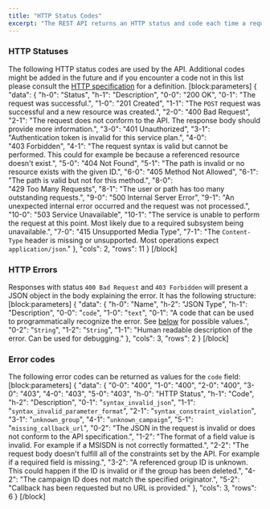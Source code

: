 ```yaml
---
title: "HTTP Status Codes"
excerpt: "The REST API returns an HTTP status and code each time a request is made."
---
```

### HTTP Statuses

The following HTTP status codes are used by the API. Additional codes might be added in the future and if you encounter a code not in this list please consult the [HTTP specification](http://www.w3.org/Protocols/rfc2616/rfc2616-sec10.html#sec10/) for a definition.
[block:parameters]
{
  "data": {
    "h-0": "Status",
    "h-1": "Description",
    "0-0": "200&nbsp;OK",
    "0-1": "The request was successful.",
    "1-0": "201&nbsp;Created",
    "1-1": "The `POST` request was successful and a new resource was created.",
    "2-0": "400&nbsp;Bad&nbsp;Request",
    "2-1": "The request does not conform to the API. The response body should provide more information.",
    "3-0": "401&nbsp;Unauthorized",
    "3-1": "Authentication token is invalid for this service plan.",
    "4-0": "403&nbsp;Forbidden",
    "4-1": "The request syntax is valid but cannot be performed. This could for example be because a referenced resource doesn't exist.",
    "5-0": "404&nbsp;Not&nbsp;Found",
    "5-1": "The path is invalid or no resource exists with the given ID.",
    "6-0": "405&nbsp;Method&nbsp;Not&nbsp;Allowed",
    "6-1": "The path is valid but not for this method.",
    "8-0": "429&nbsp;Too&nbsp;Many&nbsp;Requests",
    "8-1": "The user or path has too many outstanding requests.",
    "9-0": "500&nbsp;Internal&nbsp;Server&nbsp;Error",
    "9-1": "An unexpected internal error occurred and the request was not processed.",
    "10-0": "503&nbsp;Service&nbsp;Unavailable",
    "10-1": "The service is unable to perform the request at this point. Most likely due to a required subsystem being unavailable.",
    "7-0": "415&nbsp;Unsupported&nbsp;Media&nbsp;Type",
    "7-1": "The `Content-Type` header is missing or unsupported. Most operations expect `application/json`."
  },
  "cols": 2,
  "rows": 11
}
[/block]
### HTTP Errors

Responses with status `400 Bad Request` and `403 Forbidden` will present a JSON object in the body explaining the error. It has the following structure:
[block:parameters]
{
  "data": {
    "h-0": "Name",
    "h-2": "JSON Type",
    "h-1": "Description",
    "0-0": "`code`",
    "1-0": "`text`",
    "0-1": "A code that can be used to programmatically recognize the error. See [below](#section-error-codes) for possible values.",
    "0-2": "`String`",
    "1-2": "`String`",
    "1-1": "Human readable description of the error. Can be used for debugging."
  },
  "cols": 3,
  "rows": 2
}
[/block]
### Error codes

The following error codes can be returned as values for the `code` field:
[block:parameters]
{
  "data": {
    "0-0": "400",
    "1-0": "400",
    "2-0": "400",
    "3-0": "403",
    "4-0": "403",
    "5-0": "403",
    "h-0": "HTTP Status",
    "h-1": "Code",
    "h-2": "Description",
    "0-1": "`syntax_invalid_json`",
    "1-1": "`syntax_invalid_parameter_format`",
    "2-1": "`syntax_constraint_violation`",
    "3-1": "`unknown_group`",
    "4-1": "`unknown_campaign`",
    "5-1": "`missing_callback_url`",
    "0-2": "The JSON in the request is invalid or does not conform to the API specification.",
    "1-2": "The format of a field value is invalid. For example if a MSISDN is not correctly formatted.",
    "2-2": "The request body doesn't fulfill all of the constraints set by the API. For example if a required field is missing.",
    "3-2": "A referenced group ID is unknown. This could happen if the ID is invalid or if the group has been deleted.",
    "4-2": "The campaign ID does not match the specified originator.",
    "5-2": "Callback has been requested but no URL is provided."
  },
  "cols": 3,
  "rows": 6
}
[/block]